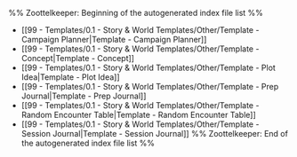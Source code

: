 %% Zoottelkeeper: Beginning of the autogenerated index file list  %%
-  [[99 - Templates/0.1 - Story & World Templates/Other/Template - Campaign Planner|Template - Campaign Planner]]
-  [[99 - Templates/0.1 - Story & World Templates/Other/Template - Concept|Template - Concept]]
-  [[99 - Templates/0.1 - Story & World Templates/Other/Template - Plot Idea|Template - Plot Idea]]
-  [[99 - Templates/0.1 - Story & World Templates/Other/Template - Prep Journal|Template - Prep Journal]]
-  [[99 - Templates/0.1 - Story & World Templates/Other/Template - Random Encounter Table|Template - Random Encounter Table]]
-  [[99 - Templates/0.1 - Story & World Templates/Other/Template - Session Journal|Template - Session Journal]]
%% Zoottelkeeper: End of the autogenerated index file list  %%
